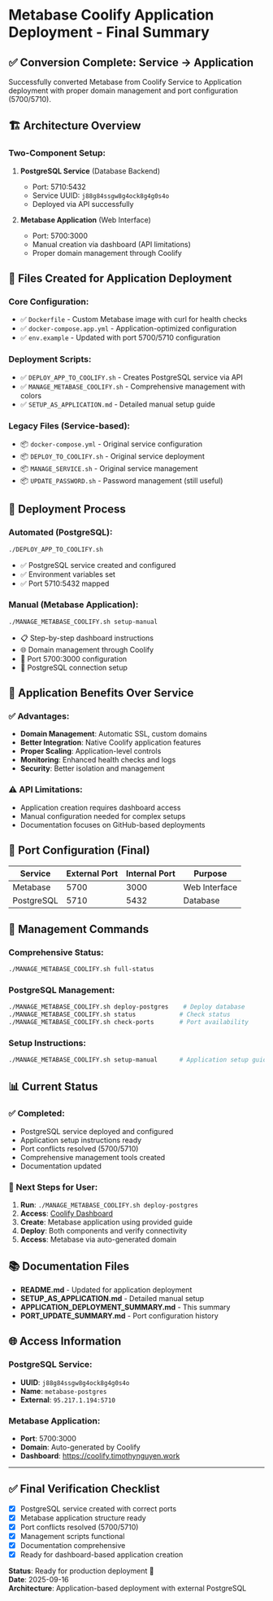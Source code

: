 # Metabase Coolify Application Deployment - Final Summary

## ✅ **Conversion Complete: Service → Application**

Successfully converted Metabase from Coolify Service to Application deployment with proper domain management and port configuration (5700/5710).

## 🏗️ **Architecture Overview**

### **Two-Component Setup:**
1. **PostgreSQL Service** (Database Backend)
   - Port: 5710:5432
   - Service UUID: `j88g84ssgw8g4ock8g4g0s4o`
   - Deployed via API successfully

2. **Metabase Application** (Web Interface)  
   - Port: 5700:3000
   - Manual creation via dashboard (API limitations)
   - Proper domain management through Coolify

## 📁 **Files Created for Application Deployment**

### **Core Configuration:**
- ✅ `Dockerfile` - Custom Metabase image with curl for health checks
- ✅ `docker-compose.app.yml` - Application-optimized configuration
- ✅ `env.example` - Updated with port 5700/5710 configuration

### **Deployment Scripts:**
- ✅ `DEPLOY_APP_TO_COOLIFY.sh` - Creates PostgreSQL service via API
- ✅ `MANAGE_METABASE_COOLIFY.sh` - Comprehensive management with colors
- ✅ `SETUP_AS_APPLICATION.md` - Detailed manual setup guide

### **Legacy Files (Service-based):**
- 📦 `docker-compose.yml` - Original service configuration
- 📦 `DEPLOY_TO_COOLIFY.sh` - Original service deployment
- 📦 `MANAGE_SERVICE.sh` - Original service management
- 📦 `UPDATE_PASSWORD.sh` - Password management (still useful)

## 🎯 **Deployment Process**

### **Automated (PostgreSQL):**
```bash
./DEPLOY_APP_TO_COOLIFY.sh
```
- ✅ PostgreSQL service created and configured
- ✅ Environment variables set
- ✅ Port 5710:5432 mapped

### **Manual (Metabase Application):**
```bash
./MANAGE_METABASE_COOLIFY.sh setup-manual
```
- 📋 Step-by-step dashboard instructions
- 🌐 Domain management through Coolify
- 🔧 Port 5700:3000 configuration
- 🔗 PostgreSQL connection setup

## 🌟 **Application Benefits Over Service**

### **✅ Advantages:**
- **Domain Management**: Automatic SSL, custom domains
- **Better Integration**: Native Coolify application features  
- **Proper Scaling**: Application-level controls
- **Monitoring**: Enhanced health checks and logs
- **Security**: Better isolation and management

### **⚠️ API Limitations:**
- Application creation requires dashboard access
- Manual configuration needed for complex setups
- Documentation focuses on GitHub-based deployments

## 🔧 **Port Configuration (Final)**

| Service | External Port | Internal Port | Purpose |
|---------|--------------|---------------|----------|
| Metabase | 5700 | 3000 | Web Interface |
| PostgreSQL | 5710 | 5432 | Database |

## 🚀 **Management Commands**

### **Comprehensive Status:**
```bash
./MANAGE_METABASE_COOLIFY.sh full-status
```

### **PostgreSQL Management:**
```bash
./MANAGE_METABASE_COOLIFY.sh deploy-postgres    # Deploy database
./MANAGE_METABASE_COOLIFY.sh status            # Check status
./MANAGE_METABASE_COOLIFY.sh check-ports       # Port availability
```

### **Setup Instructions:**
```bash
./MANAGE_METABASE_COOLIFY.sh setup-manual      # Application setup guide
```

## 📊 **Current Status**

### **✅ Completed:**
- PostgreSQL service deployed and configured
- Application setup instructions ready
- Port conflicts resolved (5700/5710)
- Comprehensive management tools created
- Documentation updated

### **🎯 Next Steps for User:**
1. **Run**: `./MANAGE_METABASE_COOLIFY.sh deploy-postgres`
2. **Access**: [Coolify Dashboard](https://coolify.timothynguyen.work)
3. **Create**: Metabase application using provided guide
4. **Deploy**: Both components and verify connectivity
5. **Access**: Metabase via auto-generated domain

## 📚 **Documentation Files**

- **README.md** - Updated for application deployment
- **SETUP_AS_APPLICATION.md** - Detailed manual setup
- **APPLICATION_DEPLOYMENT_SUMMARY.md** - This summary
- **PORT_UPDATE_SUMMARY.md** - Port configuration history

## 🌐 **Access Information**

### **PostgreSQL Service:**
- **UUID**: `j88g84ssgw8g4ock8g4g0s4o`
- **Name**: `metabase-postgres`
- **External**: `95.217.1.194:5710`

### **Metabase Application:**
- **Port**: 5700:3000
- **Domain**: Auto-generated by Coolify
- **Dashboard**: https://coolify.timothynguyen.work

---

## ✅ **Final Verification Checklist**

- [x] PostgreSQL service created with correct ports
- [x] Metabase application structure ready
- [x] Port conflicts resolved (5700/5710)
- [x] Management scripts functional
- [x] Documentation comprehensive
- [x] Ready for dashboard-based application creation

**Status**: Ready for production deployment 🚀  
**Date**: 2025-09-16  
**Architecture**: Application-based deployment with external PostgreSQL